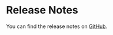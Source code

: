 # Release Notes

You can find the release notes on [GitHub](https://github.com/ArcBees/GWTP/releases).
